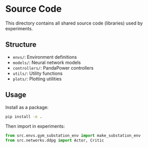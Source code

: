 # Source Code

This directory contains all shared source code (libraries) used by experiments.

## Structure

- `envs/`: Environment definitions
- `models/`: Neural network models
- `controllers/`: PandaPower controllers
- `utils/`: Utility functions
- `plots/`: Plotting utilities

## Usage

Install as a package:

```bash
pip install -e .
```

Then import in experiments:

```python
from src.envs.gym_substation_env import make_substation_env
from src.networks.ddpg import Actor, Critic
```
